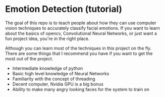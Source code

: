 # Emotion Detection (tutorial)
The goal of this repo is to teach people about how they can use computer vision techniques to accurately classify facial emotions.
If you want to learn about the basics of opencv, Convolutional Neural Networks, or just want a fun project idea, you're in the right place.

Although you can learn most of the techniques in this project on the fly. There are some things that I recommend you have if you want to get the most out of the project.
- Intermediate knowledge of python
- Basic high level knowledge of Neural Networks
- Familiarity with the concept of threading
- Decent computer, Nvidia GPU is a big bonus
- Ability to make many angry looking faces for the system to train on


